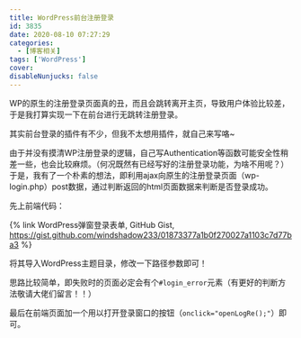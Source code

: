 ```yaml
---
title: WordPress前台注册登录
id: 3835
date: 2020-08-10 07:27:29
categories:
  - [博客相关]
tags: ['WordPress']
cover:
disableNunjucks: false
---
```


WP的原生的注册登录页面真的丑，而且会跳转离开主页，导致用户体验比较差，于是我打算实现一下在前台进行无跳转注册登录。


其实前台登录的插件有不少，但我不太想用插件，就自己来写咯~

由于并没有摸清WP注册登录的逻辑，自己写Authentication等函数可能安全性稍差一些，也会比较麻烦。（何况既然有已经写好的注册登录功能，为啥不用呢？）于是，我有了一个朴素的想法，即利用ajax向原生的注册登录页面（wp-login.php）post数据，通过判断返回的html页面数据来判断是否登录成功。


先上前端代码：

{% link WordPress弹窗登录表单, GitHub Gist, https://gist.github.com/windshadow233/01873377a1b0f270027a1103c7d77ba3 %}


将其导入WordPress主题目录，修改一下路径参数即可！


思路比较简单，即失败时的页面必定会有个`#login_error`元素（有更好的判断方法敬请大佬们留言！！）


最后在前端页面加一个用以打开登录窗口的按钮（`onclick="openLogRe();"`）即可。
